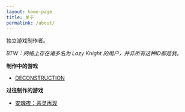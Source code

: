 ```yaml
---
layout: home-page
title: 关于
permalink: /about/
---
```


独立游戏制作者。

*BTW：网络上存在诸多名为 Lazy Knight 的用户，并非所有这种ID都是我。*

**制作中的游戏**

* <a href="https://store.steampowered.com/app/772980/DECONSTRUCTION/" target="_blank">DECONSTRUCTION</a>

**过往制作的游戏**

* <a href="/requiem" target="_blank">安魂夜：恶灵再现</a>